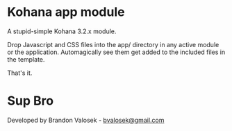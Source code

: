 Kohana app module
==========

A stupid-simple Kohana 3.2.x module.

Drop Javascript and CSS files into the app/ directory in any active module or the application. Automagically see them get added to the included files in the template.

That's it.


Sup Bro
=======
Developed by Brandon Valosek - <bvalosek@gmail.com>


